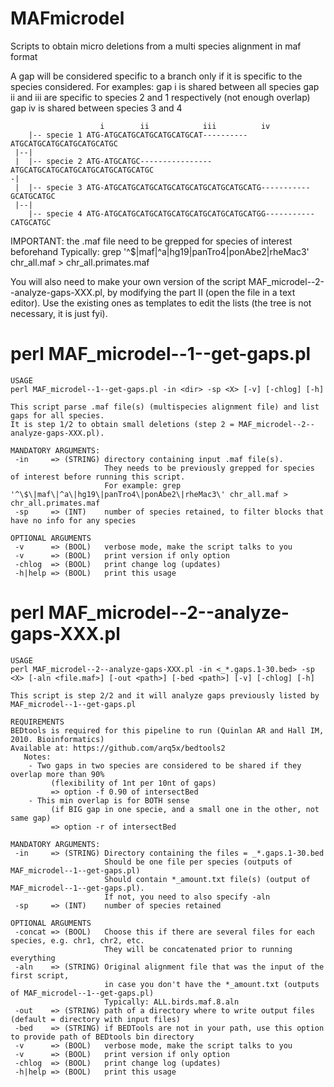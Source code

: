 MAFmicrodel
=====
Scripts to obtain micro deletions from a multi species alignment in maf format

A gap will be considered specific to a branch only if it is specific to the species considered.
	For examples:
       gap i is shared between all species
       gap ii and iii are specific to species 2 and 1 respectively (not enough overlap)
       gap iv is shared between species 3 and 4

                        i        ii            iii          iv     
        |-- specie 1 ATG-ATGCATGCATGCATGCATGCAT----------ATGCATGCATGCATGCATGCATGC
     |--|
     |  |-- specie 2 ATG-ATGCATGC----------------ATGCATGCATGCATGCATGCATGCATGCATGC
    -|
     |  |-- specie 3 ATG-ATGCATGCATGCATGCATGCATGCATGCATGCATG-----------GCATGCATGC
     |--|
        |-- specie 4 ATG-ATGCATGCATGCATGCATGCATGCATGCATGCATGG-----------CATGCATGC

IMPORTANT: the .maf file need to be grepped for species of interest beforehand
	Typically: grep '^\$\|maf\|^a\|hg19\|panTro4\|ponAbe2\|rheMac3\' chr_all.maf > chr_all.primates.maf

You will also need to make your own version of the script MAF_microdel--2--analyze-gaps-XXX.pl, by modifying the part II (open the file in a text editor). Use the existing ones as templates to edit the lists (the tree is not necessary, it is just fyi).


perl MAF_microdel--1--get-gaps.pl
=====
    USAGE
	perl MAF_microdel--1--get-gaps.pl -in <dir> -sp <X> [-v] [-chlog] [-h]
	
	This script parse .maf file(s) (multispecies alignment file) and list gaps for all species.
	It is step 1/2 to obtain small deletions (step 2 = MAF_microdel--2--analyze-gaps-XXX.pl).
	
    MANDATORY ARGUMENTS:	
     -in     => (STRING) directory containing input .maf file(s). 
                         They needs to be previously grepped for species of interest before running this script.
                         For example: grep '^\$\|maf\|^a\|hg19\|panTro4\|ponAbe2\|rheMac3\' chr_all.maf > chr_all.primates.maf
     -sp     => (INT)    number of species retained, to filter blocks that have no info for any species

    OPTIONAL ARGUMENTS     
     -v      => (BOOL)   verbose mode, make the script talks to you
     -v      => (BOOL)   print version if only option
     -chlog  => (BOOL)   print change log (updates)
     -h|help => (BOOL)   print this usage


perl MAF_microdel--2--analyze-gaps-XXX.pl
=====
    USAGE
    perl MAF_microdel--2--analyze-gaps-XXX.pl -in <_*.gaps.1-30.bed> -sp <X> [-aln <file.maf>] [-out <path>] [-bed <path>] [-v] [-chlog] [-h]
	
    This script is step 2/2 and it will analyze gaps previously listed by MAF_microdel--1--get-gaps.pl
	
    REQUIREMENTS
    BEDtools is required for this pipeline to run (Quinlan AR and Hall IM, 2010. Bioinformatics)
    Available at: https://github.com/arq5x/bedtools2
       Notes:
        - Two gaps in two species are considered to be shared if they overlap more than 90% 
             (flexibility of 1nt per 10nt of gaps) 
             => option -f 0.90 of intersectBed
        - This min overlap is for BOTH sense
             (if BIG gap in one specie, and a small one in the other, not same gap)
             => option -r of intersectBed
	
    MANDATORY ARGUMENTS:	
     -in     => (STRING) Directory containing the files = _*.gaps.1-30.bed
                         Should be one file per species (outputs of MAF_microdel--1--get-gaps.pl)
                         Should contain *_amount.txt file(s) (output of MAF_microdel--1--get-gaps.pl). 
                         If not, you need to also specify -aln
     -sp     => (INT)    number of species retained
                         
    OPTIONAL ARGUMENTS
     -concat => (BOOL)   Choose this if there are several files for each species, e.g. chr1, chr2, etc.
                         They will be concatenated prior to running everything
     -aln    => (STRING) Original alignment file that was the input of the first script, 
                         in case you don't have the *_amount.txt (outputs of MAF_microdel--1--get-gaps.pl)
                         Typically: ALL.birds.maf.8.aln
     -out    => (STRING) path of a directory where to write output files (default = directory with input files)
     -bed    => (STRING) if BEDTools are not in your path, use this option to provide path of BEDtools bin directory
     -v      => (BOOL)   verbose mode, make the script talks to you
     -v      => (BOOL)   print version if only option
     -chlog  => (BOOL)   print change log (updates)
     -h|help => (BOOL)   print this usage
